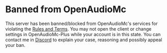 # Banned from OpenAudioMc
This server has been banned/blocked from OpenAudioMc's services for violating the [Rules and Terms](https://github.com/Mindgamesnl/OpenAudioMc/blob/master/LICENCE_and_PRIVACY.md). You may not open the client or change settings in OpenAudioMc-Plus while your account is in this state. 
You can contact me in [Discord](https://discord.openaudiomc.net/) to explain your case, reasoning and possibly appeal your ban.  
